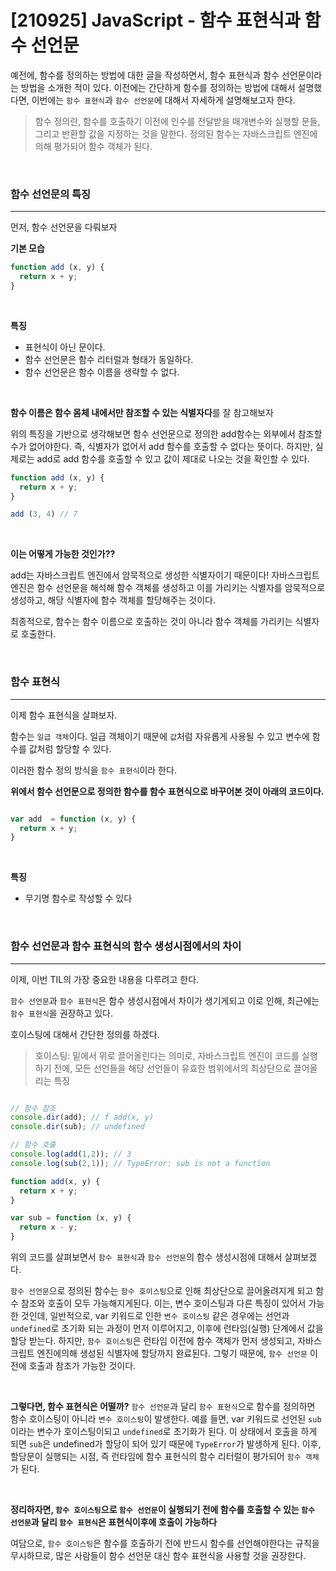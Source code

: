 # [210925] JavaScript - 함수 표현식과 함수 선언문

예전에, 함수를 정의하는 방법에 대한 글을 작성하면서, 함수 표현식과 함수 선언문이라는 방법을 소개한 적이 있다.
이전에는 간단하게 함수를 정의하는 방법에 대해서 설명했다면, 이번에는 `함수 표현식`과 `함수 선언문`에 대해서 자세하게 설명해보고자 한다.

> 함수 정의란, 함수를 호출하기 이전에 인수를 전달받을 매개변수와 실행할 문들, 그리고 반환할 값을 지정하는 것을 말한다. 정의된 함수는 자바스크립트 엔진에 의해 평가되어 함수 객체가 된다.


<br>

### 함수 선언문의 특징
---

먼저, 함수 선언문을 다뤄보자


**기본 모습**

```javascript
function add (x, y) {
  return x + y;
}
```

<br>

**특징**
- 표현식이 아닌 문이다.
- 함수 선언문은 함수 리터럴과 형태가 동일하다.
- 함수 선언문은 함수 이름을 생략할 수 없다.


<br>

**함수 이름은 함수 몸체 내에서만 참조할 수 있는 식별자다**를 잘 참고해보자

위의 특징을 기반으로 생각해보면 함수 선언문으로 정의한 add함수는 외부에서 참조할 수가 없어야한다. 즉, 식별자가 없어서 add 함수를 호출할 수 없다는 뜻이다.
하지만, 실제로는 add로 add 함수를 호출할 수 있고 값이 제대로 나오는 것을 확인할 수 있다.

```javascript
function add (x, y) {
  return x + y;
}

add (3, 4) // 7
```


<br>

**이는 어떻게 가능한 것인가??**

add는 자바스크립트 엔진에서 암묵적으로 생성한 식별자이기 때문이다!
자바스크립트 엔진은 함수 선언문을 해석해 함수 객체를 생성하고 이를 가리키는 식별자를 암묵적으로 생성하고, 해당 식별자에 함수 객체를 할당해주는 것이다.

최종적으로, 함수는 함수 이름으로 호출하는 것이 아니라 함수 객체를 가리키는 식별자로 호출한다.


<br>

### 함수 표현식
---

이제 함수 표현식을 살펴보자.

함수는 `일급 객체`이다. 일급 객체이기 때문에 `값`처럼 자유롭게 사용될 수 있고 변수에 함수를 값처럼 할당할 수 있다.

이러한 함수 정의 방식을 `함수 표현식`이라 한다.

**위에서 함수 선언문으로 정의한 함수를 함수 표현식으로 바꾸어본 것이 아래의 코드이다.**

```javascript

var add  = function (x, y) {
  return x + y;
}

```


<br>

**특징**

- 무기명 함수로 작성할 수 있다


<br>

### 함수 선언문과 함수 표현식의 함수 생성시점에서의 차이
---

이제, 이번 TIL의 가장 중요한 내용을 다루려고 한다.

`함수 선언문`과 `함수 표현식`은 함수 생성시점에서 차이가 생기게되고 이로 인해, 최근에는 `함수 표현식`을 권장하고 있다.

호이스팅에 대해서 간단한 정의를 하겠다.
> 호이스팅: 밑에서 위로 끌어올린다는 의미로, 자바스크립트 엔진이 코드를 실행하기 전에, 모든 선언들을 해당 선언들이 유효한 범위에서의 최상단으로 끌어올리는 특징


```javascript

// 함수 참조
console.dir(add); // f add(x, y)
console.dir(sub); // undefined

// 함수 호출
console.log(add(1,2)); // 3
console.log(sub(2,1)); // TypeError: sub is not a function

function add(x, y) {
  return x + y;
}

var sub = function (x, y) {
  return x - y;
}

```

위의 코드를 살펴보면서 `함수 표현식`과 `함수 선언문`의 함수 생성시점에 대해서 살펴보겠다.

`함수 선언문`으로 정의된 함수는 `함수 호이스팅`으로 인해 최상단으로 끌어올려지게 되고 함수 참조와 호출이 모두 가능해지게된다.
이는, 변수 호이스팅과 다른 특징이 있어서 가능한 것인데, 일반적으로, var 키워드로 인한 `변수 호이스팅` 같은 경우에는 선언과 `undefined`로 초기화 되는 과정이 먼저 이루어지고, 이후에 런타임(실행) 단계에서 값을 할당 받는다.
하지만, `함수 호이스팅`은 런타임 이전에 함수 객체가 먼저 생성되고, 자바스크립트 엔진에의해 생성된 식별자에 할당까지 완료된다. 그렇기 때문에, `함수 선언문` 이전에 호출과 참조가 가능한 것이다.

<br>

**그렇다면, 함수 표현식은 어떨까?**
`함수 선언문`과 달리 `함수 표현식`으로 함수를 정의하면 함수 호이스팅이 아니라 `변수 호이스팅`이 발생한다.
예를 들면, var 키워드로 선언된 `sub`이라는 변수가 호이스팅이되고 `undefined`로 초기화가 된다. 이 상태에서 호출을 하게 되면 `sub`은 undefined가 할당이 되어 있기 때문에 `TypeError`가 발생하게 된다. 
이후, 할당문이 실행되는 시점, 즉 런타임에 함수 표현식의 함수 리터럴이 평가되어 `함수 객체`가 된다.


<br>

**정리하자면, `함수 호이스팅`으로 `함수 선언문`이 실행되기 전에 함수를 호출할 수 있는 `함수 선언문`과 달리 `함수 표현식`은 표현식이후에 호출이 가능하다**

여담으로, `함수 호이스팅`은 함수를 호출하기 전에 반드시 함수를 선언해야한다는 규칙을 무시하므로, 많은 사람들이 함수 선언문 대신 함수 표현식을 사용할 것을 권장한다.

